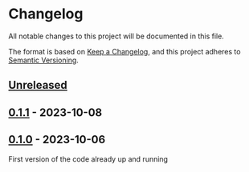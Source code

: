 # Changelog

All notable changes to this project will be documented in this file.

The format is based on [Keep a Changelog](https://keepachangelog.com/en/1.0.0/),
and this project adheres to [Semantic Versioning](https://semver.org/spec/v2.0.0.html).

[Unreleased]
------------

[0.1.1] - 2023-10-08
------------

[0.1.0] - 2023-10-06
------------
First version of the code already up and running

[Unreleased]: https://github.com/IAyala/wmf_scraper_front/compare/v0.1.1...master
[0.1.1]: https://github.com/IAyala/wmf_scraper_front/compare/v0.1.0...v0.1.1
[0.1.0]: https://github.com/IAyala/wmf_scraper_front/compare/v0.0.1...v0.1.0
